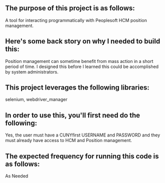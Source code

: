 ## The purpose of this project is as follows:
A tool for interacting programmatically with Peoplesoft HCM position management.
## Here's some back story on why I needed to build this:
Position management can sometime benefit from mass action in a short period of time. I designed this before I learned this could be accomplished by system administrators.
## This project leverages the following libraries:
selenium, webdriver_manager
## In order to use this, you'll first need do the following:
Yes, the user must have a CUNYfirst USERNAME and PASSWORD and they must already have access to HCM and Position management.
## The expected frequency for running this code is as follows:
As Needed